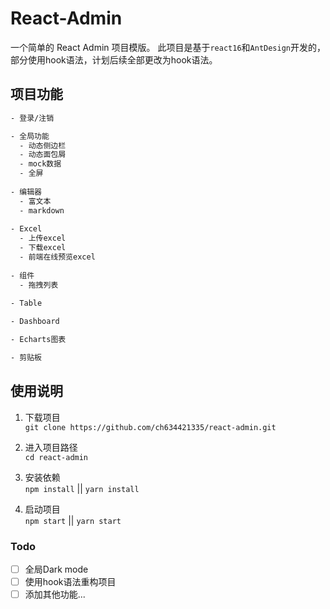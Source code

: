 # React-Admin

一个简单的 React Admin 项目模版。
此项目是基于`react16`和`AntDesign`开发的，部分使用hook语法，计划后续全部更改为hook语法。  

## 项目功能  
```bash
- 登录/注销

- 全局功能
  - 动态侧边栏
  - 动态面包屑
  - mock数据
  - 全屏
  
- 编辑器
  - 富文本
  - markdown
  
- Excel
  - 上传excel
  - 下载excel
  - 前端在线预览excel
  
- 组件
  - 拖拽列表
  
- Table

- Dashboard

- Echarts图表

- 剪贴板

```
## 使用说明
1. 下载项目  
`git clone https://github.com/ch634421335/react-admin.git`  

2. 进入项目路径  
 `cd react-admin`    
3. 安装依赖  
 `npm install`  || `yarn install`
4. 启动项目  
 `npm start` || `yarn start`

### Todo
- [ ]  全局Dark mode
- [ ]  使用hook语法重构项目  
- [ ]  添加其他功能...
